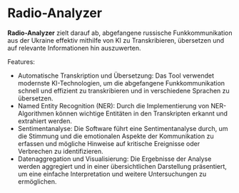 # Radio-Analyzer

**Radio-Analyzer** zielt darauf ab, abgefangene russische Funkkommunikation aus der Ukraine effektiv mithilfe von KI zu
Transkribieren, übersetzen und auf relevante Informationen hin auszuwerten.

Features:
- Automatische Transkription und Übersetzung: Das Tool verwendet modernste KI-Technologien, um die abgefangene Funkkommunikation schnell und effizient zu transkribieren und in verschiedene Sprachen zu übersetzen.
- Named Entity Recognition (NER): Durch die Implementierung von NER-Algorithmen können wichtige Entitäten in den Transkripten erkannt und extrahiert werden.
- Sentimentanalyse: Die Software führt eine Sentimentanalyse durch, um die Stimmung und die emotionalen Aspekte der Kommunikation zu erfassen und mögliche Hinweise auf kritische Ereignisse oder Verbrechen zu identifizieren.
- Datenaggregation und Visualisierung: Die Ergebnisse der Analyse werden aggregiert und in einer übersichtlichen Darstellung präsentiert, um eine einfache Interpretation und weitere Untersuchungen zu ermöglichen.